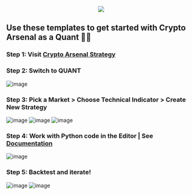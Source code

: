 <p align="center">
  <img  src="https://user-images.githubusercontent.com/41980722/197582397-74cbb541-0484-4434-93ff-275cb91910b1.png">
</p>

## Use these templates to get started with Crypto Arsenal as a Quant :technologist:

### Step 1: Visit [Crypto Arsenal Strategy](https://crypto-arsenal.io/strategies)

### Step 2: Switch to QUANT
![image](https://user-images.githubusercontent.com/41980722/197581350-bce8cf8d-d033-444e-bd63-8f8888cae989.png)

### Step 3: Pick a Market > Choose Technical Indicator > Create New Strategy 
![image](https://github.com/Crypto-Arsenal/python-strategy-template/assets/41980722/bf21566c-45f4-4189-9f76-19f3c4c79759)
![image](https://github.com/Crypto-Arsenal/python-strategy-template/assets/41980722/ebed3b4f-de1c-42c8-9e59-b81ceb6ecf4a)
![image](https://github.com/Crypto-Arsenal/python-strategy-template/assets/41980722/dc77bcac-53c2-4377-97bd-e9f2dbfa9a1a)

### Step 4: Work with Python code in the Editor | See [Documentation](https://docs.crypto-arsenal.io/docs/developer/get-started/python/hello-world)

![image](https://user-images.githubusercontent.com/41980722/197581588-2c0b6ab5-c7df-4c61-859d-953dcb173087.png)

### Step 5: Backtest and iterate!

![image](https://user-images.githubusercontent.com/41980722/197581481-d2cf5930-d187-4a98-b0fa-1928a3655843.png)
![image](https://user-images.githubusercontent.com/41980722/197582225-7c7b7cbe-be9b-473c-a637-4faebc851e11.png)
